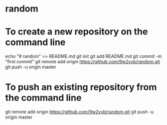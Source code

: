 # random

# To create a new repository on the command line

echo "# random" >> README.md
git init
git add README.md
git commit -m "first commit"
git remote add origin https://github.com/9w2vvb/random.git
git push -u origin master

# To push an existing repository from the command line

git remote add origin https://github.com/9w2vvb/random.git
git push -u origin master
